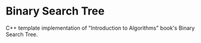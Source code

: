 # Binary Search Tree

C++ template implementation of "Introduction to Algorithms" book's Binary Search Tree.
